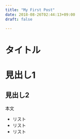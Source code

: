 ```yaml
---
title: "My First Post"
date: 2018-08-26T02:44:13+09:00
draft: false

---
```

タイトル
===
# 見出し1

## 見出し2

本文

- リスト
- リスト
- リスト
